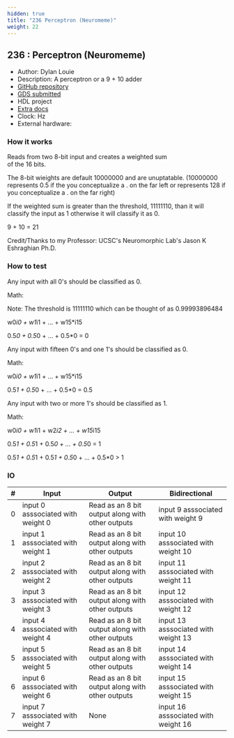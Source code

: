 ```yaml
---
hidden: true
title: "236 Perceptron (Neuromeme)"
weight: 22
---
```


## 236 : Perceptron (Neuromeme)

* Author: Dylan Louie
* Description: A perceptron or a 9 + 10 adder
* [GitHub repository](https://github.com/Sinfinite01/tt05-verilog-Sinfinite)
* [GDS submitted](https://github.com/Sinfinite01/tt05-verilog-Sinfinite/actions/runs/6753376088)
* HDL project
* [Extra docs]()
* Clock:  Hz
* External hardware: 



### How it works

Reads from two 8-bit input and creates a weighted sum  
of the 16 bits.

The 8-bit wieights are default 10000000 and are unuptatable.
(10000000 represents 0.5 if the you conceptualize a . on the far left
or represents 128 if you conceptualize a . on the far right)

If the weighted sum is greater than the threshold, 11111110, than it
will classify the input as 1 otherwise it will classify it as 0.

9 + 10 = 21

Credit/Thanks to my Professor: UCSC's Neuromorphic Lab's Jason K Eshraghian Ph.D.


### How to test

Any input with all 0's should be classified as 0.

Math:

Note: The threshold is 11111110 which can be thought of as 0.99993896484

w0*i0 + w1*i1 + ... + w15*i15

0.5*0 + 0.5*0 + ... + 0.5*0 = 0

Any input with fifteen 0's and one 1's should be classified as 0.

Math:

w0*i0 + w1*i1 + ... + w15*i15

0.5*1 + 0.5*0 + ... + 0.5*0 = 0.5

Any input with two or more 1's should be classified as 1.

Math:

w0*i0 + w1*i1 + w2*i2 + ... + w15*i15

0.5*1 + 0.5*1 + 0.5*0 + ... + 0.5*0 = 1

0.5*1 + 0.5*1 + 0.5*1 + 0.5*0 + ... + 0.5*0 > 1


### IO

| # | Input        | Output       | Bidirectional      |
|---|--------------|--------------| -------------------|
| 0 | input 0 asssociated with weight 0  | Read as an 8 bit output along with other outputs | input 9 asssociated with weight 9 |
| 1 | input 1 asssociated with weight 1  | Read as an 8 bit output along with other outputs | input 10 asssociated with weight 10 |
| 2 | input 2 asssociated with weight 2  | Read as an 8 bit output along with other outputs | input 11 asssociated with weight 11 |
| 3 | input 3 asssociated with weight 3  | Read as an 8 bit output along with other outputs | input 12 asssociated with weight 12 |
| 4 | input 4 asssociated with weight 4  | Read as an 8 bit output along with other outputs | input 13 asssociated with weight 13 |
| 5 | input 5 asssociated with weight 5  | Read as an 8 bit output along with other outputs | input 14 asssociated with weight 14 |
| 6 | input 6 asssociated with weight 6  | Read as an 8 bit output along with other outputs | input 15 asssociated with weight 15 |
| 7 | input 7 asssociated with weight 7  | None | input 16 asssociated with weight 16 |
